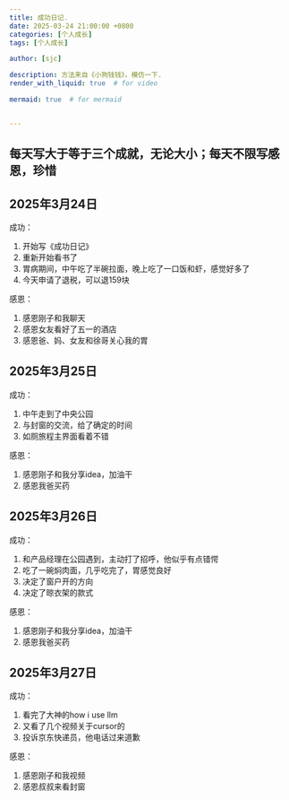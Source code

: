 ```yaml
---
title: 成功日记.
date: 2025-03-24 21:00:00 +0800
categories: [个人成长]
tags: [个人成长]

author: [sjc]

description: 方法来自《小狗钱钱》，模仿一下.
render_with_liquid: true  # for video

mermaid: true  # for mermaid


---
```




## 每天写大于等于三个成就，无论大小；每天不限写感恩，珍惜

## 2025年3月24日

成功：

1. 开始写《成功日记》
2. 重新开始看书了
3. 胃病期间，中午吃了半碗拉面，晚上吃了一口饭和虾，感觉好多了
4. 今天申请了退税，可以退159块

感恩：

1. 感恩刚子和我聊天
2. 感恩女友看好了五一的酒店
3. 感恩爸、妈、女友和徐哥关心我的胃

## 2025年3月25日

成功：

1. 中午走到了中央公园
2. 与封窗的交流，给了确定的时间
3. 如厕旅程主界面看着不错


感恩：

1. 感恩刚子和我分享idea，加油干
2. 感恩我爸买药

## 2025年3月26日

成功：

1. 和产品经理在公园遇到，主动打了招呼，他似乎有点错愕
2. 吃了一碗焖肉面，几乎吃完了，胃感觉良好
3. 决定了窗户开的方向
4. 决定了晾衣架的款式


感恩：

1. 感恩刚子和我分享idea，加油干
2. 感恩我爸买药

## 2025年3月27日

成功：

1. 看完了大神的how i use llm
2. 又看了几个视频关于cursor的
3. 投诉京东快递员，他电话过来道歉


感恩：

1. 感恩刚子和我视频
2. 感恩叔叔来看封窗